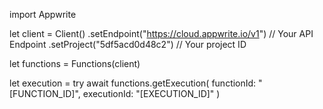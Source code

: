 import Appwrite

let client = Client()
    .setEndpoint("https://cloud.appwrite.io/v1") // Your API Endpoint
    .setProject("5df5acd0d48c2") // Your project ID

let functions = Functions(client)

let execution = try await functions.getExecution(
    functionId: &quot;[FUNCTION_ID]&quot;,
    executionId: &quot;[EXECUTION_ID]&quot;
)

